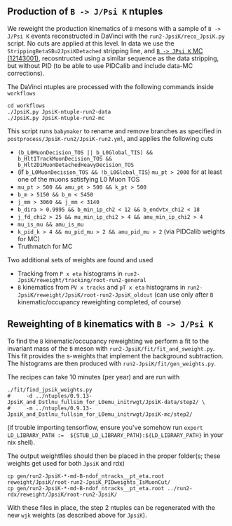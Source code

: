 ## Production of `B -> J/Psi K` ntuples

We reweight the production kinematics of `B` mesons with a sample of `B -> J/Psi K` events reconstructed in
DaVinci with the `run2-JpsiK/reco_JpsiK.py` script. No cuts are applied at this level. In data we use
the `StrippingBetaSBu2JpsiKDetached` stripping line, and 
[`B -> JPsi K` MC (12143001)](https://gitlab.cern.ch/lhcb-datapkg/Gen/DecFiles/-/blob/v30r103/dkfiles/Bu_JpsiK,mm=DecProdCut.dec),
recosntructed using a similar sequence as the data stripping, but without PID (to be able to use PIDCalib and include data-MC corrections).

The DaVinci ntuples are processed with the following commands inside `workflows`

```shell
cd workflows
./JpsiK.py JpsiK-ntuple-run2-data
./JpsiK.py JpsiK-ntuple-run2-mc
```

This script runs `babymaker` to rename and remove branches as specified in
`postprocess/JpsiK-run2/JpsiK-run2.yml`, and applies the following cuts

- `(b_L0MuonDecision_TOS || b_L0Global_TIS) && b_Hlt1TrackMuonDecision_TOS && b_Hlt2DiMuonDetachedHeavyDecision_TOS`
- (if `b_L0MuonDecision_TOS && !b_L0Global_TIS`) `mu_pt > 2000` for at least one of the muons satisfying L0 Muon TOS
- `mu_pt > 500 && amu_pt > 500 && k_pt > 500`
- `b_m > 5150 && b_m < 5450`
- `j_mm > 3060 && j_mm < 3140`
- `b_dira > 0.9995 && b_min_ip_ch2 < 12 && b_endvtx_chi2 < 18`
- `j_fd_chi2 > 25 && mu_min_ip_chi2 > 4 && amu_min_ip_chi2 > 4`
- `mu_is_mu && amu_is_mu`
- `k_pid_k > 4 && mu_pid_mu > 2 && amu_pid_mu > 2` (via PIDCalib weights for MC)
- Truthmatch for MC

Two additional sets of weights are found and used
<!-- - PID for the muons and kaon from `P x eta x nTracks` histograms in `run2-JpsiK/reweight/pid/root-run2-JpsiK_oldcut` -->
- Tracking from `P x eta` histograms in `run2-JpsiK/reweight/tracking/root-run2-general`
- `B` kinematics from `PV x tracks` and `pT x eta` histograms in `run2-JpsiK/reweight/JpsiK/root-run2-JpsiK_oldcut` (can use only after `B` kinematic/occupancy reweighting completed, of course)

## Reweighting of `B` kinematics with `B -> J/Psi K`

To find the `B` kinematic/occupancy reweighting we perform a fit to the invariant mass of the `B` meson with
`run2-JpsiK/fit/fit_and_sweight.py`. This fit provides the s-weights that implement the background
subtraction. The histograms are then produced with `run2-JpsiK/fit/gen_weights.py`.

The recipes can take 10 minutes (per year) and are run with

```shell
./fit/find_jpsik_weights.py
#     -d ../ntuples/0.9.13-JpsiK_and_Dstlnu_fullsim_for_L0emu_initrwgt/JpsiK-data/step2/ \
#     -m ../ntuples/0.9.13-JpsiK_and_Dstlnu_fullsim_for_L0emu_initrwgt/JpsiK-mc/step2/
```

(if trouble importing tensorflow, ensure you've somehow run `export LD_LIBRARY_PATH	:=	${STUB_LD_LIBRARY_PATH}:${LD_LIBRARY_PATH}` in your nix shell).

The output weightfiles should then be placed in the proper folder(s; these weights get used for both `JpsiK` and rdx)
```shell
cp gen/run2-JpsiK-*-md-B-ndof_ntracks__pt_eta.root reweight/JpsiK/root-run2-JpsiK_PIDweights_IsMuonCut/
cp gen/run2-JpsiK-*-md-B-ndof_ntracks__pt_eta.root ../run2-rdx/reweight/JpsiK/root-run2-JpsiK/
```
With these files in place, the step 2 ntuples can be regenerated with the new `wjk` weights (as
described above for `JpsiK`).
   